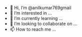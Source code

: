 - 👋 Hi, I’m @anilkumar769gmail
- 👀 I’m interested in ...
- 🌱 I’m currently learning ...
- 💞️ I’m looking to collaborate on ...
- 📫 How to reach me ...

<!---
anilkumar769gmail/anilkumar769gmail is a ✨ special ✨ repository because its `README.md` (this file) appears on your GitHub profile.
You can click the Preview link to take a look at your changes.
--->
